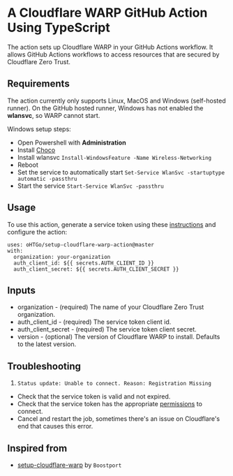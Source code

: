 # A Cloudflare WARP GitHub Action Using TypeScript

The action sets up Cloudflare WARP in your GitHub Actions workflow. It allows
GitHub Actions workflows to access resources that are secured by Cloudflare Zero
Trust.

## Requirements

The action currently only supports Linux, MacOS and Windows (self-hosted
runner). On the GitHub hosted runner, Windows has not enabled the **wlansvc**,
so WARP cannot start.

Windows setup steps:

- Open Powershell with **Administration**
- Install [Choco](https://chocolatey.org/install)
- Install wlansvc `Install-WindowsFeature -Name Wireless-Networking`
- Reboot
- Set the service to automatically start
  `Set-Service WlanSvc -startuptype automatic -passthru`
- Start the service `Start-Service WlanSvc -passthru`

## Usage

To use this action, generate a service token using these
[instructions](https://developers.cloudflare.com/cloudflare-one/identity/service-tokens)
and configure the action:

```
uses: oHTGo/setup-cloudflare-warp-action@master
with:
  organization: your-organization
  auth_client_id: ${{ secrets.AUTH_CLIENT_ID }}
  auth_client_secret: ${{ secrets.AUTH_CLIENT_SECRET }}
```

## Inputs

- organization - (required) The name of your Cloudflare Zero Trust organization.
- auth_client_id - (required) The service token client id.
- auth_client_secret - (required) The service token client secret.
- version - (optional) The version of Cloudflare WARP to install. Defaults to
  the latest version.

## Troubleshooting

1. `Status update: Unable to connect. Reason: Registration Missing`

- Check that the service token is valid and not expired.
- Check that the service token has the appropriate
  [permissions](https://developers.cloudflare.com/cloudflare-one/connections/connect-devices/warp/deployment/device-enrollment/#check-for-service-token)
  to connect.
- Cancel and restart the job, sometimes there's an issue on Cloudflare's end
  that causes this error.

## Inspired from

- [setup-cloudflare-warp](https://github.com/Boostport/setup-cloudflare-warp) by
  `Boostport`
